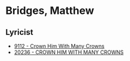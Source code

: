 # Bridges, Matthew

## Lyricist

- [9112 - Crown Him With Many Crowns](/hymns/9112.md)
- [20236 - CROWN HIM WITH MANY CROWNS](/hymns/20236.md)

